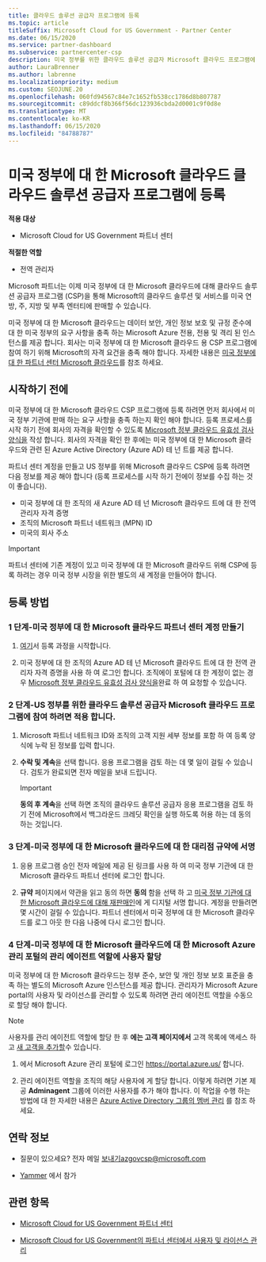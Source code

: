 ```yaml
---
title: 클라우드 솔루션 공급자 프로그램에 등록
ms.topic: article
titleSuffix: Microsoft Cloud for US Government - Partner Center
ms.date: 06/15/2020
ms.service: partner-dashboard
ms.subservice: partnercenter-csp
description: 미국 정부를 위한 클라우드 솔루션 공급자 Microsoft 클라우드 프로그램에 등록 하려는 파트너를 위한 CSP 프로그램 요구 사항에 대해 알아봅니다.
author: LauraBrenner
ms.author: labrenne
ms.localizationpriority: medium
ms.custom: SEOJUNE.20
ms.openlocfilehash: 060fd94567c84e7c1652fb538cc1786d8b807787
ms.sourcegitcommit: c89ddcf8b366f56dc123936cbda2d0001c9f0d8e
ms.translationtype: MT
ms.contentlocale: ko-KR
ms.lasthandoff: 06/15/2020
ms.locfileid: "84788787"
---
```

# <a name="enroll-in-the-cloud-solution-provider-program-for-microsoft-cloud-for-us-government"></a>미국 정부에 대 한 Microsoft 클라우드 클라우드 솔루션 공급자 프로그램에 등록

**적용 대상**

- Microsoft Cloud for US Government 파트너 센터

**적절한 역할**

- 전역 관리자

Microsoft 파트너는 이제 미국 정부에 대 한 Microsoft 클라우드에 대해 클라우드 솔루션 공급자 프로그램 (CSP)을 통해 Microsoft의 클라우드 솔루션 및 서비스를 미국 연방, 주, 지방 및 부족 엔터티에 판매할 수 있습니다. 

미국 정부에 대 한 Microsoft 클라우드는 데이터 보안, 개인 정보 보호 및 규정 준수에 대 한 미국 정부의 요구 사항을 충족 하는 Microsoft Azure 전용, 전용 및 격리 된 인스턴스를 제공 합니다. 회사는 미국 정부에 대 한 Microsoft 클라우드 용 CSP 프로그램에 참여 하기 위해 Microsoft의 자격 요건을 충족 해야 합니다. 자세한 내용은 [미국 정부에 대 한 파트너 센터 Microsoft 클라우드](partner-center-for-microsoft-us-govt-cloud.md)를 참조 하세요.

## <a name="before-you-begin"></a>시작하기 전에

미국 정부에 대 한 Microsoft 클라우드 CSP 프로그램에 등록 하려면 먼저 회사에서 미국 정부 기관에 판매 하는 요구 사항을 충족 하는지 확인 해야 합니다. 등록 프로세스를 시작 하기 전에 회사의 자격을 확인할 수 있도록 [Microsoft 정부 클라우드 유효성 검사 양식을](https://azuregov.microsoft.com/csp) 작성 합니다. 회사의 자격을 확인 한 후에는 미국 정부에 대 한 Microsoft 클라우드와 관련 된 Azure Active Directory (Azure AD) 테 넌 트를 제공 합니다.  

파트너 센터 계정을 만들고 US 정부를 위해 Microsoft 클라우드 CSP에 등록 하려면 다음 정보를 제공 해야 합니다 (등록 프로세스를 시작 하기 전에이 정보를 수집 하는 것이 좋습니다).

-  미국 정부에 대 한 조직의 새 Azure AD 테 넌 Microsoft 클라우드 트에 대 한 전역 관리자 자격 증명
-  조직의 Microsoft 파트너 네트워크 (MPN) ID 
-  미국의 회사 주소

> [!IMPORTANT]  
> 파트너 센터에 기존 계정이 있고 미국 정부에 대 한 Microsoft 클라우드 위해 CSP에 등록 하려는 경우 미국 정부 시장을 위한 별도의 새 계정을 만들어야 합니다.

## <a name="how-to-enroll"></a>등록 방법 

### <a name="step-1---create-a-partner-center-account-for-microsoft-cloud-for-us-government"></a>1 단계-미국 정부에 대 한 Microsoft 클라우드 파트너 센터 계정 만들기

1.  [여기](https://partnercenter.microsoft.com/register/resellerusgjoinnow)서 등록 과정을 시작합니다. 

2.  미국 정부에 대 한 조직의 Azure AD 테 넌 Microsoft 클라우드 트에 대 한 전역 관리자 자격 증명을 사용 하 여 로그인 합니다. 조직에이 포털에 대 한 계정이 없는 경우 [Microsoft 정부 클라우드 유효성 검사 양식을](https://azuregov.microsoft.com/csp)완료 하 여 요청할 수 있습니다.


### <a name="step-2---apply-to-participate-in-the-cloud-solution-provider-program-for-microsoft-cloud-for-us-government"></a>2 단계-US 정부를 위한 클라우드 솔루션 공급자 Microsoft 클라우드 프로그램에 참여 하려면 적용 합니다.

1.  Microsoft 파트너 네트워크 ID와 조직의 고객 지원 세부 정보를 포함 하 여 등록 양식에 누락 된 정보를 입력 합니다. 

2.  **수락 및 계속**을 선택 합니다. 응용 프로그램을 검토 하는 데 몇 일이 걸릴 수 있습니다. 검토가 완료되면 전자 메일을 보내 드립니다.

    > [!IMPORTANT]  
    > **동의 후 계속**을 선택 하면 조직의 클라우드 솔루션 공급자 응용 프로그램을 검토 하기 전에 Microsoft에서 백그라운드 크레딧 확인을 실행 하도록 허용 하는 데 동의 하는 것입니다.


### <a name="step-3---sign-the-reseller-agreement-for-microsoft-cloud-for-us-government"></a>3 단계-미국 정부에 대 한 Microsoft 클라우드에 대 한 대리점 규약에 서명

1. 응용 프로그램 승인 전자 메일에 제공 된 링크를 사용 하 여 미국 정부 기관에 대 한 Microsoft 클라우드 파트너 센터에 로그인 합니다. 

2. **규약** 페이지에서 약관을 읽고 동의 하면 **동의** 함을 선택 하 고 [미국 정부 기관에 대 한 Microsoft 클라우드에 대해 재판매인](https://go.microsoft.com/fwlink/p/?linkid=843364)에 게 디지털 서명 합니다. 계정을 만들려면 몇 시간이 걸릴 수 있습니다. 파트너 센터에서 미국 정부에 대 한 Microsoft 클라우드를 로그 아웃 한 다음 나중에 다시 로그인 합니다.


### <a name="step-4---assign-users-to-the-admin-agent-role-in-the-microsoft-azure-admin-portal-for-microsoft-cloud-for-us-government"></a>4 단계-미국 정부에 대 한 Microsoft 클라우드에 대 한 Microsoft Azure 관리 포털의 관리 에이전트 역할에 사용자 할당

미국 정부에 대 한 Microsoft 클라우드는 정부 준수, 보안 및 개인 정보 보호 표준을 충족 하는 별도의 Microsoft Azure 인스턴스를 제공 합니다. 관리자가 Microsoft Azure portal의 사용자 및 라이선스를 관리할 수 있도록 하려면 관리 에이전트 역할을 수동으로 할당 해야 합니다.

> [!NOTE]  
> 사용자를 관리 에이전트 역할에 할당 한 후 **에는 고객 페이지에서** 고객 목록에 액세스 하 고 [새 고객을 추가할](add-a-new-customer.md)수 있습니다.   

1.  에서 Microsoft Azure 관리 포털에 로그인 https://portal.azure.us/ 합니다.

2.  관리 에이전트 역할을 조직의 해당 사용자에 게 할당 합니다. 이렇게 하려면 기본 제공 **Adminagent** 그룹에 이러한 사용자를 추가 해야 합니다. 이 작업을 수행 하는 방법에 대 한 자세한 내용은 [Azure Active Directory 그룹의 멤버 관리](https://docs.microsoft.com/azure/active-directory/active-directory-groups-members-azure-portal) 를 참조 하세요.
 
## <a name="connect-with-us"></a>연락 정보

- 질문이 있으세요? 전자 메일 보내기azgovcsp@microsoft.com

- [Yammer](https://www.yammer.com/cloudpartnercommunity/#/threads/inGroup?type=in_group&feedId=11509777&view=all) 에서 참가 

## <a name="related-topics"></a>관련 항목

-  [Microsoft Cloud for US Government 파트너 센터](partner-center-for-microsoft-us-govt-cloud.md)

-  [Microsoft Cloud for US Government의 파트너 센터에서 사용자 및 라이선스 관리](user-management-in-partner-center-for-microsoft-us-govt-cloud.md)


